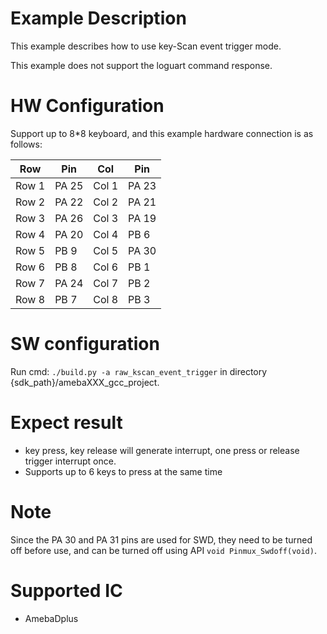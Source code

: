 # Example Description

This example describes how to use key-Scan event trigger mode.

This example does not support the loguart command response.

# HW Configuration

Support up to 8*8 keyboard, and this example hardware connection is as follows:

| Row   | Pin   | Col   | Pin   |
| ----- | ----- | ----- | ----- |
| Row 1 | PA 25 | Col 1 | PA 23 |
| Row 2 | PA 22 | Col 2 | PA 21 |
| Row 3 | PA 26 | Col 3 | PA 19 |
| Row 4 | PA 20 | Col 4 | PB 6  |
| Row 5 | PB 9  | Col 5 | PA 30 |
| Row 6 | PB 8  | Col 6 | PB 1  |
| Row 7 | PA 24 | Col 7 | PB 2  |
| Row 8 | PB 7  | Col 8 | PB 3  |

# SW configuration

Run cmd: `./build.py -a raw_kscan_event_trigger` in directory {sdk_path}/amebaXXX_gcc_project.

# Expect result

- key press, key release will generate interrupt, one press or release trigger interrupt once.
- Supports up to 6 keys to press at the same time

# Note

Since the PA 30 and PA 31 pins are used for SWD, they need to be turned off before use, and can be turned off using API  `void Pinmux_Swdoff(void)`.

# Supported IC

- AmebaDplus

